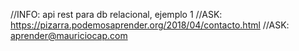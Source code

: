 //INFO: api rest para db relacional, ejemplo 1
//ASK: https://pizarra.podemosaprender.org/2018/04/contacto.html
//ASK: aprender@mauriciocap.com
